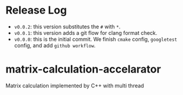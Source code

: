 # Release Log
* `v0.0.2`: this version substitutes the `#` with `*`.
* `v0.0.1`: this version adds a git flow for clang format check.
* `v0.0.0`: this is the initial commit. We finish `cmake` config, `googletest` config, and add `github workflow`.

# matrix-calculation-accelarator
Matrix calculation implemented by C++ with multi thread
